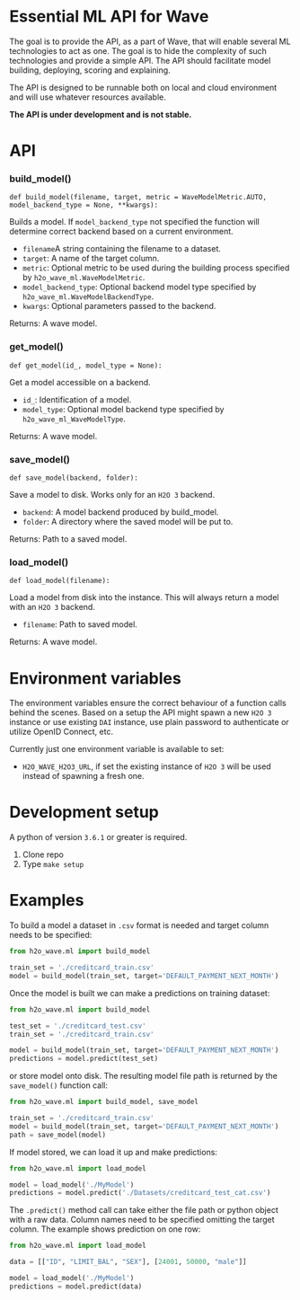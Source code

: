 # Essential ML API for Wave
The goal is to provide the API, as a part of Wave, that will enable several ML technologies to act as one. The goal is to hide the complexity of such technologies and provide a simple API.
The API should facilitate model building, deploying, scoring and explaining.

The API is designed to be runnable both on local and cloud environment and will use whatever resources available.

**The API is under development and is not stable.**

# API

### build_model()

```python3
def build_model(filename, target, metric = WaveModelMetric.AUTO, model_backend_type = None, **kwargs):
```

Builds a model. If `model_backend_type` not specified the function will determine correct backend based on a current environment.

- `filename`A string containing the filename to a dataset.
- `target`: A name of the target column.
- `metric`: Optional metric to be used during the building process specified by `h2o_wave_ml.WaveModelMetric`.
- `model_backend_type`: Optional backend model type specified by `h2o_wave_ml.WaveModelBackendType`.
- `kwargs`: Optional parameters passed to the backend.

Returns:
  A wave model.

### get_model()

```python3
def get_model(id_, model_type = None):
```

Get a model accessible on a backend.


- `id_`: Identification of a model.
- `model_type`: Optional model backend type specified by `h2o_wave_ml_WaveModelType`.

Returns:
    A wave model.

### save_model()

```python3
def save_model(backend, folder):
```

Save a model to disk. Works only for an `H2O 3` backend.

- `backend`: A model backend produced by build_model.
- `folder`: A directory where the saved model will be put to.

Returns:
    Path to a saved model.

### load_model()

```python3
def load_model(filename):
```

Load a model from disk into the instance. This will always return a model with an `H2O 3` backend.

- `filename`: Path to saved model.

Returns:
    A wave model.
    
# Environment variables

The environment variables ensure the correct behaviour of a function calls behind the scenes. Based on a setup the API might spawn a new `H2O 3` instance or use existing `DAI` instance, use plain password to authenticate or utilize OpenID Connect, etc.

Currently just one environment variable is available to set:

- `H2O_WAVE_H2O3_URL`, if set the existing instance of `H2O 3` will be used instead of spawning a fresh one.

# Development setup 

A python of version `3.6.1` or greater is required.

1. Clone repo
2. Type `make setup`

# Examples

To build a model a dataset in `.csv` format is needed and target column needs to be specified:

```python
from h2o_wave.ml import build_model

train_set = './creditcard_train.csv'
model = build_model(train_set, target='DEFAULT_PAYMENT_NEXT_MONTH')
```

Once the model is built we can make a predictions on training dataset:

```python
from h2o_wave.ml import build_model

test_set = './creditcard_test.csv'
train_set = './creditcard_train.csv'

model = build_model(train_set, target='DEFAULT_PAYMENT_NEXT_MONTH')
predictions = model.predict(test_set)
```

or store model onto disk. The resulting model file path is returned by the `save_model()` function call:

```python
from h2o_wave.ml import build_model, save_model

train_set = './creditcard_train.csv'
model = build_model(train_set, target='DEFAULT_PAYMENT_NEXT_MONTH')
path = save_model(model)
```

If model stored, we can load it up and make predictions:

```python
from h2o_wave.ml import load_model

model = load_model('./MyModel')
predictions = model.predict('./Datasets/creditcard_test_cat.csv')
```

The `.predict()` method call can take either the file path or python object with a raw data. Column names need to be specified omitting the target column. The example shows prediction on one row:

```python
from h2o_wave.ml import load_model

data = [["ID", "LIMIT_BAL", "SEX"], [24001, 50000, "male"]]

model = load_model('./MyModel')
predictions = model.predict(data)
```